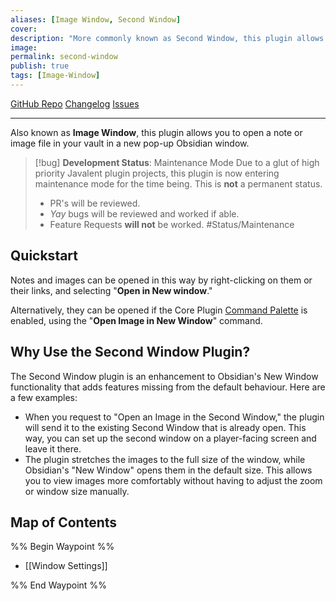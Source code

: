 ```yaml
---
aliases: [Image Window, Second Window]
cover: 
description: "More commonly known as Second Window, this plugin allows you to open a note or image file in your vault in a new pop-up Obsidian window."
image: 
permalink: second-window
publish: true
tags: [Image-Window]
---
```


[GitHub Repo](https://github.com/valentine195/obsidian-image-window "Repo") [Changelog](https://github.com/valentine195/obsidian-image-window/blob/10fa0732c6c862e1927332af083ded127f88255c/CHANGELOG.md "Changelog") [Issues](https://github.com/valentine195/obsidian-image-window/issues?q=is%3Aissue+is%3Aopen+sort%3Aupdated-desc "Issues")

---

Also known as **Image Window**, this plugin allows you to open a note or image file in your vault in a new pop-up Obsidian window.

> [!bug] **Development Status**: Maintenance Mode
> Due to a glut of high priority Javalent plugin projects, this plugin is now entering maintenance mode for the time being. This is **not** a permanent status.
> - PR's will be reviewed.
> - *Yay* bugs will be reviewed and worked if able.
> - Feature Requests **will not** be worked.
> #Status/Maintenance 

## Quickstart

Notes and images can be opened in this way by right-clicking on them or their links, and selecting "**Open in New window**."

Alternatively, they can be opened if the Core Plugin [Command Palette](https://help.obsidian.md/Plugins/Command+palette "Obsidian") is enabled, using the "**Open Image in New Window**" command.

## Why Use the Second Window Plugin?

The Second Window plugin is an enhancement to Obsidian's New Window functionality that adds features missing from the default behaviour. Here are a few examples:

-   When you request to "Open an Image in the Second Window," the plugin will send it to the existing Second Window that is already open. This way, you can set up the second window on a player-facing screen and leave it there.
-   The plugin stretches the images to the full size of the window, while Obsidian's "New Window" opens them in the default size. This allows you to view images more comfortably without having to adjust the zoom or window size manually.

## Map of Contents

%% Begin Waypoint %%
- [[Window Settings]]

%% End Waypoint %%
